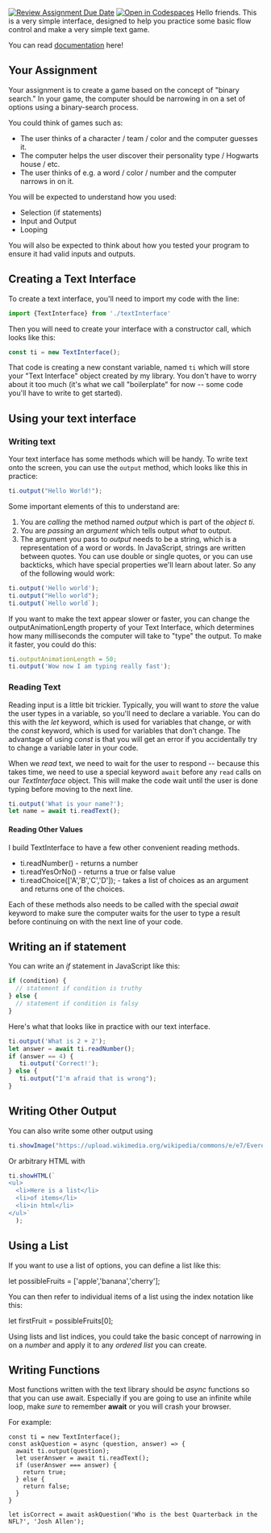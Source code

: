 [![Review Assignment Due Date](https://classroom.github.com/assets/deadline-readme-button-22041afd0340ce965d47ae6ef1cefeee28c7c493a6346c4f15d667ab976d596c.svg)](https://classroom.github.com/a/kLdcRcbG)
[![Open in Codespaces](https://classroom.github.com/assets/launch-codespace-2972f46106e565e64193e422d61a12cf1da4916b45550586e14ef0a7c637dd04.svg)](https://classroom.github.com/open-in-codespaces?assignment_repo_id=15833411)
Hello friends. This is a very simple interface, designed to help you practice some basic flow control and make a very simple text game.

You can read [documentation](https://thinkle-iacs.github.io/Text-Interface-Sandbox/) here!

## Your Assignment
Your assignment is to create a game based on the concept of "binary search." In your game, the computer should
be narrowing in on a set of options using a binary-search process.

You could think of games such as:

- The user thinks of a character / team / color and the computer guesses it.
- The computer helps the user discover their personality type / Hogwarts house / etc.
- The user thinks of e.g. a word / color / number and the computer narrows in on it.

You will be expected to understand how you used:

- Selection (if statements)
- Input and Output
- Looping

You will also be expected to think about how you tested your program to ensure
it had valid inputs and outputs.

## Creating a Text Interface 

To create a text interface, you'll need to import my code
with the line:

```ts
import {TextInterface} from './textInterface'
```

Then you will need to create your interface with a constructor call, which looks like this:

```ts
const ti = new TextInterface();
```

That code is creating a new constant variable, named `ti` which will store your "Text Interface" object created by my library. You don't have to worry about it too much (it's what we call "boilerplate" for now -- some code you'll have to write to get started).

## Using your text interface

### Writing text

Your text interface has some methods which will be handy. To write text onto the screen, you can use the `output` method, which looks like this in practice:

```typescript
ti.output("Hello World!");
```

Some important elements of this to understand are:

1. You are *calling* the method named *output* which is part of the *object* *ti*.
2. You are *passing* an *argument* which tells output *what* to output.
3. The argument you pass to *output* needs to be a string, which is a representation of a word or words. In JavaScript, strings are written between quotes. You can use double or single quotes, or you can use backticks, which have special properties we'll learn about later. So any of the following would work:

```typescript
ti.output('Hello world');
ti.output("Hello world");
ti.output(`Hello world`);
```

If you want to make the text appear slower or faster, you can change the outputAnimationLength property of your Text Interface, which determines how many milliseconds the computer will take to "type" the output. To make it faster, you could do this:

```typescript
ti.outputAnimationLength = 50;
ti.output('Wow now I am typing really fast');
```

### Reading Text

Reading input is a little bit trickier. Typically, you will want to *store* the value the user types in a variable, so you'll need to declare a variable. You can do this with the *let* keyword, which is used for variables that change, or with the *const* keyword, which is used for variables that don't change. The advantage of using *const* is that you will get an error if you accidentally try to change a variable later in your code. 

When we *read* text, we need to wait for the user to respond -- because this takes time, we need to use a special keyword `await` before any `read` calls on our *TextInterface* object. This will make the code wait until the user is done typing before moving to the next line.

```typescript
ti.output('What is your name?');
let name = await ti.readText();
```

#### Reading Other Values

I build TextInterface to have a few other convenient reading methods.

* ti.readNumber() - returns a number
* ti.readYesOrNo() - returns a true or false value
* ti.readChoice(['A','B','C','D']); - takes a list of choices as an argument and returns one of the choices.

Each of these methods also needs to be called with the special *await* keyword to make sure the computer waits for the user to type a result before continuing on with the next line of your code.

## Writing an if statement

You can write an *if* statement in JavaScript like this:

```typescript
if (condition) {
  // statement if condition is truthy
} else {
  // statement if condition is falsy
}
```

Here's what that looks like in practice with our text interface.

```typescript
ti.output('What is 2 + 2');
let answer = await ti.readNumber();
if (answer == 4) {
   ti.output('Correct!');
} else {
   ti.output("I'm afraid that is wrong");
}
```

## Writing Other Output

You can also write some other output using

```typescript
ti.showImage("https://upload.wikimedia.org/wikipedia/commons/e/e7/Everest_North_Face_toward_Base_Camp_Tibet_Luca_Galuzzi_2006.jpg");
```

Or arbitrary HTML with

```typescript
ti.showHTML(`
<ul>
  <li>Here is a list</li>
  <li>of items</li>
  <li>in html</li>
</ul>`
  );
  ```

## Using a List

If you want to use a list of options, you can define a list like this:

let possibleFruits = ['apple','banana','cherry'];

You can then refer to individual items of a list using the index notation like this:

let firstFruit = possibleFruits[0];

Using lists and list indices, you could take the basic concept of narrowing in 
on a *number* and apply it to any *ordered list* you can create.

## Writing Functions

Most functions written with the text library should be *async* functions so that you can use await. Especially if you
are going to use an infinite while loop, make *sure* to remember **await** or you will crash your browser.

For example:

```
const ti = new TextInterface();
const askQuestion = async (question, answer) => {
  await ti.output(question);
  let userAnswer = await ti.readText();
  if (userAnswer === answer) {
    return true;
  } else {
    return false;
  }
}

let isCorrect = await askQuestion('Who is the best Quarterback in the NFL?', 'Josh Allen');
```